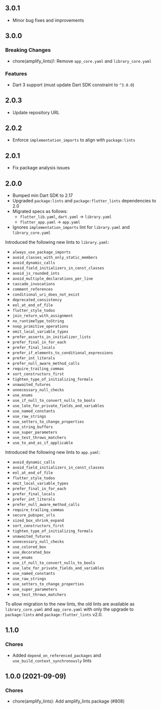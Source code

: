 ## 3.0.1

- Minor bug fixes and improvements

## 3.0.0

### Breaking Changes
- chore(amplify_lints)!: Remove `app_core.yaml` and `library_core.yaml`

### Features
- Dart 3 support (must update Dart SDK constraint to `^3.0.0`)

## 2.0.3

- Update repository URL

## 2.0.2

- Enforce `implementation_imports` to align with `package:lints`

## 2.0.1

- Fix package analysis issues

## 2.0.0

- Bumped min Dart SDK to 2.17
- Upgraded `package:lints` and `package:flutter_lints` dependencies to 2.0
- Migrated specs as follows:
    - `flutter_lib.yaml`, `dart.yaml` -> `library.yaml`
    - `flutter_app.yaml` -> `app.yaml`
- Ignores `implementation_imports` lint for `library.yaml` and `library_core.yaml`

Introduced the following new lints to `library.yaml`:
  - `always_use_package_imports`
  - `avoid_classes_with_only_static_members`
  - `avoid_dynamic_calls`
  - `avoid_field_initializers_in_const_classes`
  - `avoid_js_rounded_ints`
  - `avoid_multiple_declarations_per_line`
  - `cascade_invocations`
  - `comment_references`
  - `conditional_uri_does_not_exist`
  - `deprecated_consistency`
  - `eol_at_end_of_file`
  - `flutter_style_todos`
  - `join_return_with_assignment`
  - `no_runtimeType_toString`
  - `noop_primitive_operations`
  - `omit_local_variable_types`
  - `prefer_asserts_in_initializer_lists`
  - `prefer_final_in_for_each`
  - `prefer_final_locals`
  - `prefer_if_elements_to_conditional_expressions`
  - `prefer_int_literals`
  - `prefer_null_aware_method_calls`
  - `require_trailing_commas`
  - `sort_constructors_first`
  - `tighten_type_of_initializing_formals`
  - `unawaited_futures`
  - `unnecessary_null_checks`
  - `use_enums`
  - `use_if_null_to_convert_nulls_to_bools`
  - `use_late_for_private_fields_and_variables`
  - `use_named_constants`
  - `use_raw_strings`
  - `use_setters_to_change_properties`
  - `use_string_buffers`
  - `use_super_parameters`
  - `use_test_throws_matchers`
  - `use_to_and_as_if_applicable`
  
Introduced the following new lints to `app.yaml`:
  - `avoid_dynamic_calls`
  - `avoid_field_initializers_in_const_classes`
  - `eol_at_end_of_file`
  - `flutter_style_todos`
  - `omit_local_variable_types`
  - `prefer_final_in_for_each`
  - `prefer_final_locals`
  - `prefer_int_literals`
  - `prefer_null_aware_method_calls`
  - `require_trailing_commas`
  - `secure_pubspec_urls`
  - `sized_box_shrink_expand`
  - `sort_constructors_first`
  - `tighten_type_of_initializing_formals`
  - `unawaited_futures`
  - `unnecessary_null_checks`
  - `use_colored_box`
  - `use_decorated_box`
  - `use_enums`
  - `use_if_null_to_convert_nulls_to_bools`
  - `use_late_for_private_fields_and_variables`
  - `use_named_constants`
  - `use_raw_strings`
  - `use_setters_to_change_properties`
  - `use_super_parameters`
  - `use_test_throws_matchers`

To allow migration to the new lints, the old lints are available as `library_core.yaml` and `app_core.yaml` with only the upgrade to `package:lints` and `package:flutter_lints` v2.0.

## 1.1.0

### Chores

- Added `depend_on_referenced_packages` and `use_build_context_synchronously` lints

## 1.0.0 (2021-09-09)

### Chores

- chore(amplify_lints): Add amplify_lints package (#808)
